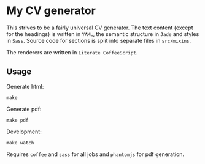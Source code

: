 # My CV generator

This strives to be a fairly universal CV generator.
The text content (except for the headings) is written in `YAML`,
the semantic structure in `Jade` and styles in `Sass`.
Source code for sections is split into separate files in `src/mixins`.

The renderers are written in `Literate CoffeeScript`.

## Usage

Generate html:

    make

Generate pdf:

    make pdf

Development:

    make watch

Requires `coffee` and `sass` for all jobs and `phantomjs` for pdf generation.
